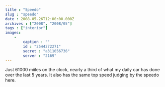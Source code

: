 ```yaml
---
title : "Speedo"
slug : "speedo"
date : 2008-05-26T12:00:00.000Z
archives : ["2008", "2008/05"]
tags : ["interior"]
images:
    -
        caption : ""
        id : "2544272271"
        secret : "a311056736"
        server : "2169"
---
```


Just 61000 miiles on the clock, nearly a third of what my daily car has done over the last 5 years. It also has the same top speed judging by the speedo here.